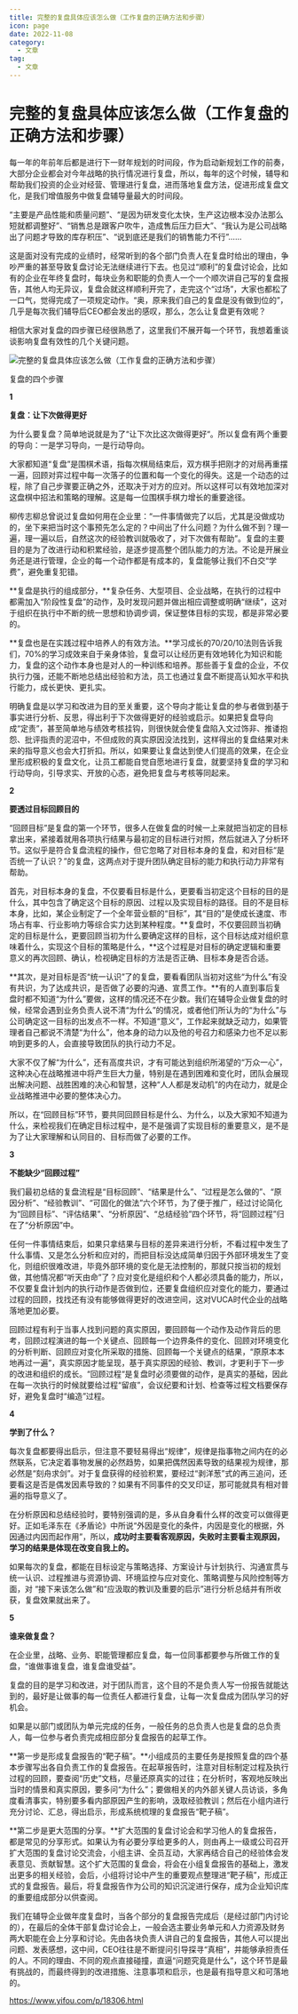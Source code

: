 ```yaml
---
title: 完整的复盘具体应该怎么做（工作复盘的正确方法和步骤）
icon: page
date: 2022-11-08
category:
  - 文章
tag:
  - 文章
---
```


# 完整的复盘具体应该怎么做（工作复盘的正确方法和步骤）





每一年的年前年后都是进行下一财年规划的时间段，作为启动新规划工作的前奏，大部分企业都会对今年战略的执行情况进行复盘，所以，每年的这个时候，辅导和帮助我们投资的企业对经营、管理进行复盘，进而落地复盘方法，促进形成复盘文化，是我们增值服务中做复盘辅导量最大的时间段。

“主要是产品性能和质量问题”、“是因为研发变化太快，生产这边根本没办法那么短就都调整好”、“销售总是跟客户吹牛，造成售后压力巨大”、“我认为是公司战略出了问题才导致的库存积压”、“说到底还是我们的销售能力不行”……

这是面对没有完成的业绩时，经常听到的各个部门负责人在复盘时给出的理由，争吵严重的甚至导致复盘讨论无法继续进行下去。也见过“顺利”的复盘讨论会，比如有的企业在年终复盘时，每块业务和职能的负责人一个一个顺次讲自己写的复盘报告，其他人均无异议，复盘会就这样顺利开完了，走完这个“过场”，大家也都松了一口气，觉得完成了一项规定动作。“奥，原来我们自己的复盘是没有做到位的”，几乎是每次我们辅导后CEO都会发出的感叹，那么，怎么让复盘更有效呢？

相信大家对复盘的四步骤已经很熟悉了，这里我们不展开每一个环节，我想着重谈谈影响复盘有效性的几个关键问题。

![完整的复盘具体应该怎么做（工作复盘的正确方法和步骤）](src/_post/.完整的复盘具体应该怎么做.assets/f1c01fc809e037b5c037f128080a32b5.jpeg)

复盘的四个步骤

**1**

**复盘：让下次做得更好**

为什么要复盘？简单地说就是为了“让下次比这次做得更好“。所以复盘有两个重要的导向：一是学习导向，一是行动导向。

大家都知道“复盘”是围棋术语，指每次棋局结束后，双方棋手把刚才的对局再重摆一遍，回顾对弈过程中每一次落子的位置和每一个变化的得失。这是一个动态的过程，除了自己步骤要正确之外，还取决于对方的应对。所以这样可以有效地加深对这盘棋中招法和策略的理解。这是每一位围棋手棋力增长的重要途径。

柳传志柳总曾说过复盘如何用在企业里：“一件事情做完了以后，尤其是没做成功的，坐下来把当时这个事预先怎么定的？中间出了什么问题？为什么做不到？理一遍，理一遍以后，自然这次的经验教训就吸收了，对下次做有帮助”。复盘的主要目的是为了改进行动和积累经验，是逐步提高整个团队能力的方法。不论是开展业务还是进行管理，企业的每一个动作都是有成本的，复盘能够让我们不白交“学费”，避免重复犯错。

**复盘是执行的组成部分，**复杂任务、大型项目、企业战略，在执行的过程中都需加入“阶段性复盘”的动作，及时发现问题并做出相应调整或明确“继续”，这对于组织在执行中不断的统一思想和协调步调，保证整体目标的实现，都是非常必要的。

**复盘也是在实践过程中培养人的有效方法。**学习成长的70/20/10法则告诉我们，70%的学习成效来自于亲身体验，复盘可以让经历更有效地转化为知识和能力，复盘的这个动作本身也是对人的一种训练和培养。那些善于复盘的企业，不仅执行力强，还能不断地总结出经验和方法，员工也通过复盘不断提高认知水平和执行能力，成长更快、更扎实。

明确复盘是以学习和改进为目的至关重要，这个导向才能让复盘的参与者做到基于事实进行分析、反思，得出利于下次做得更好的经验或启示。如果把复盘导向成“定责”，甚至简单地与绩效考核挂钩，则很快就会使复盘陷入文过饰非、推诿抱怨、批评指责的泥沼中，不但成败的真实原因没法找到，这样得出的复盘结果对未来的指导意义也会大打折扣。所以，如果要让复盘达到使人们提高的效果，在企业里形成积极的复盘文化，让员工都能自觉自愿地进行复盘，就要坚持复盘的学习和行动导向，引导求实、开放的心态，避免把复盘与考核等同起来。

**2**

**要透过目标回顾目的**

“回顾目标”是复盘的第一个环节，很多人在做复盘的时候一上来就把当初定的目标拿出来，紧接着就用各项执行结果与最初定的目标进行对照，然后就进入了分析环节。这似乎是符合复盘流程的操作，但它忽略了对目标本身的复盘，和对目标“是否统一了认识？”的复盘，这两点对于提升团队确定目标的能力和执行动力非常有帮助。

首先，对目标本身的复盘，不仅要看目标是什么，更要看当初定这个目标的目的是什么，其中包含了确定这个目标的原因、过程以及实现目标的路径。目的不是目标本身，比如，某企业制定了一个全年营业额的“目标”，其“目的”是使成长速度、市场占有率、行业影响力等综合实力达到某种程度。**复盘时，不仅要回顾当初确定的目标是什么，更要回顾当初为什么要确定这样的目标，这个目标达成对组织意味着什么，实现这个目标的策略是什么，**这个过程是对目标的确定逻辑和重要意义的再次回顾、确认，检视确定目标的方法是否正确、目标本身是否合适。

**其次，是对目标是否“统一认识”了的复盘，要看看团队当初对这些“为什么”有没有共识，为了达成共识，是否做了必要的沟通、宣贯工作。**有的人直到事后复盘时都不知道“为什么”要做，这样的情况还不在少数。我们在辅导企业做复盘的时候，经常会遇到业务负责人说不清“为什么”的情况，或者他们所认为的“为什么”与公司确定这一目标的出发点不一样。不知道“意义”，工作起来就缺乏动力，如果管理者自己都说不清楚“为什么”，他本身的动力以及他的号召力和感染力也不足以影响到更多的人，会直接导致团队的执行动力不足。

大家不仅了解“为什么”，还有高度共识，才有可能达到组织所渴望的“万众一心”，这种决心在战略推进中将产生巨大力量，特别是在遇到困难和变化时，团队会展现出解决问题、战胜困难的决心和智慧，这种“人人都是发动机”的内在动力，就是企业战略推进中必要的整体决心力。

所以，在“回顾目标”环节，要共同回顾目标是什么、为什么，以及大家知不知道为什么，来检视我们在确定目标过程中，是不是强调了实现目标的重要意义，是不是为了让大家理解和认同目的、目标而做了必要的工作。

**3**

**不能缺少“回顾过程”**

我们最初总结的复盘流程是“目标回顾”、“结果是什么”、“过程是怎么做的”、“原因分析”、“经验教训”、“可固化的做法”六个环节，为了便于推广，经过讨论简化为“回顾目标”、“评估结果”、“分析原因”、“总结经验”四个环节，将“回顾过程”归在了“分析原因”中。

任何一件事情结束后，如果只拿结果与目标的差异来进行分析，不看过程中发生了什么事情、又是怎么分析和应对的，而把目标没达成简单归因于外部环境发生了变化，则组织很难改进，毕竟外部环境的变化是无法控制的，那就只按当初的规划做，其他情况都“听天由命”了？应对变化是组织和个人都必须具备的能力，所以，不仅要复盘计划内的执行动作是否做到位，还要复盘组织应对变化的能力，要通过过程的回顾，找找还有没有能够做得更好的改进空间，这对VUCA时代企业的战略落地更加必要。

回顾过程有利于当事人找到问题的真实原因，要回顾每一个动作及动作背后的思考，回顾过程演进的每一个关键点、回顾每一个边界条件的变化、回顾对环境变化的分析判断、回顾应对变化所采取的措施、回顾每一个关键点的结果，“原原本本地再过一遍”，真实原因才能呈现，基于真实原因的经验、教训，才更利于下一步的改进和组织的成长。“回顾过程“是复盘时必须要做的动作，是真实的基础，因此在每一次执行的时候就要给过程“留痕”，会议纪要和计划、检查等过程文档要保存好，避免复盘时“编造”过程。

**4**

**学到了什么？**

每次复盘都要得出启示，但注意不要轻易得出“规律”，规律是指事物之间内在的必然联系，它决定着事物发展的必然趋势，如果把偶然因素导致的结果视为规律，那必然是“刻舟求剑”。对于复盘获得的经验积累，要经过“剥洋葱”式的再三追问，还要看这是否是偶发因素导致的？如果有不同事件的交叉印证，那可能就具有相对普遍的指导意义了。

在分析原因和总结经验时，要特别强调的是，多从自身看什么样的改变可以做得更好。正如毛泽东在《矛盾论》中所说“外因是变化的条件，内因是变化的根据，外因通过内因而起作用”，所以，**成功时主要看客观原因，失败时主要看主观原因，学习的结果是体现在改变自我上的。**

如果每次的复盘，都能在目标设定与策略选择、方案设计与计划执行、沟通宣贯与统一认识、过程推进与资源协调、环境监控与应对变化、策略调整与风险控制等方面，对 “接下来该怎么做”和“应汲取的教训及重要的启示”进行分析总结并有所收获，复盘效果就出来了。

**5**

**谁来做复盘？**

在企业里，战略、业务、职能管理都应复盘，每一位同事都要参与所做工作的复盘，“谁做事谁复盘，谁复盘谁受益”。

复盘的目的是学习和改进，对于团队而言，这个目的不是负责人写一份报告就能达到的，最好是让做事的每一位责任人都进行复盘，让每一次复盘成为团队学习的好机会。

如果是以部门或团队为单元完成的任务，一般任务的总负责人也是复盘的总负责人，每一位参与者负责完成相应部分复盘报告的起草工作。

**第一步是形成复盘报告的“靶子稿”。**小组成员的主要任务是按照复盘的四个基本步骤写出各自负责工作的复盘报告。在起草报告时，注意对目标制定过程及执行过程的回顾，要查阅“历史”文档，尽量还原真实的过往；在分析时，客观地反映出当时的情景和真实原因，要多问“为什么”；要做相关的内外部关键人员访谈，多角度看清事实，特别要多看内部原因产生的影响，汲取经验教训；然后在小组内进行充分讨论、汇总，得出启示，形成系统梳理的复盘报告“靶子稿”。

**第二步是更大范围的分享。**扩大范围的复盘讨论会和学习他人的复盘报告，都是常见的分享形式。如果认为有必要分享给更多的人，则由再上一级或公司召开扩大范围的复盘讨论交流会，小组主讲、全员互动，大家再结合自己的经验体会发表意见、贡献智慧。这个扩大范围的复盘会，将会在小组复盘报告的基础上，激发出更多的相关经验，会后，小组将讨论中产生的重要观点整理进“靶子稿”，形成正式的复盘报告。最后，将复盘报告作为公司的知识沉淀进行保存，成为企业知识库的重要组成部分以供查阅。

我们在辅导企业做年度复盘时，当各个部分的复盘报告完成后（是经过部门内讨论的），在最后的全体干部复盘讨论会上，一般会选主要业务单元和人力资源及财务两大职能在会上分享和讨论。先由各块负责人讲自己的复盘报告，其他人可以提出问题、发表感想，这中间，CEO往往是不断提问引导探寻“真相”，并能够承担责任的人。不同的理由、不同的观点直接碰撞，直逼“问题究竟是什么”，这个环节是最有挑战的，而最终得到的改进措施、注意事项和启示，也是最有指导意义和可落地的。

https://www.yifou.com/p/18306.html